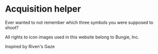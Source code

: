 # Acquisition helper
Ever wanted to not remember which three symbols you were supposed to shoot? 

All rights to icon images used in this website belong to Bungie, Inc.

Inspired by Riven's Gaze